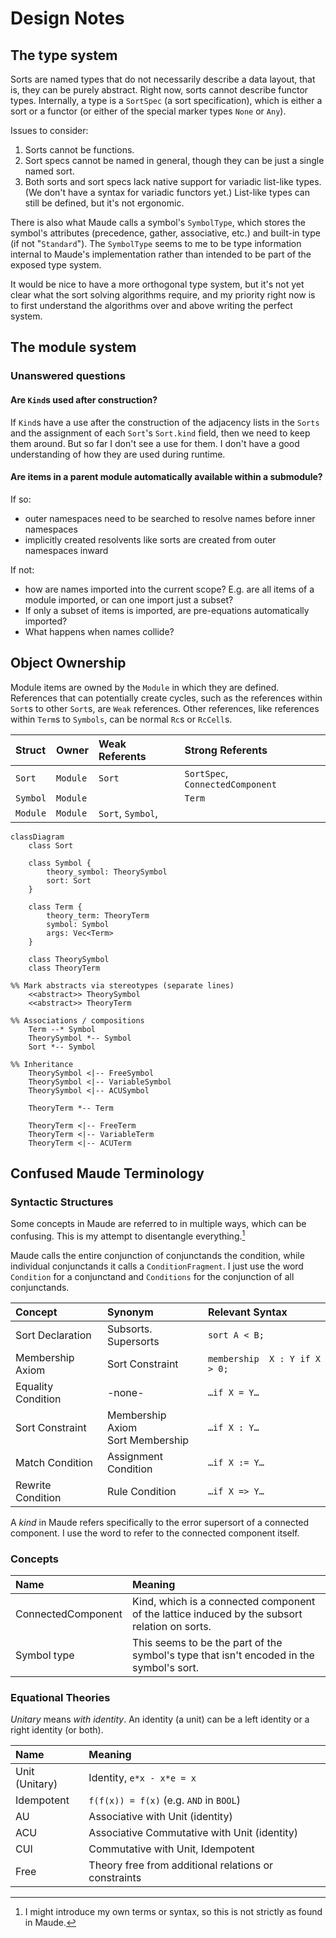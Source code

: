 # Design Notes

## The type system

Sorts are named types that do not necessarily describe a data layout, that is,
they can be purely abstract. Right now, sorts cannot describe functor types.
Internally, a type is a `SortSpec` (a sort specification), which is either a
sort or a functor (or either of the special marker types `None` or `Any`).

Issues to consider:

 1. Sorts cannot be functions.
 2. Sort specs cannot be named in general, though they can be just a single named sort.
 3. Both sorts and sort specs lack native support for variadic list-like types. (We don't have a syntax for variadic
    functors yet.) List-like types can still be defined, but it's not ergonomic.

There is also what Maude calls a symbol's `SymbolType`, which stores the symbol's attributes (precedence, gather,
associative, etc.) and built-in type (if not "`Standard`"). The `SymbolType` seems to me to be type information
internal to Maude's implementation rather than intended to be part of the exposed type system.

It would be nice to have a more orthogonal type system, but it's not yet
clear what the sort solving algorithms require, and my priority right now is
to first understand the algorithms over and above writing the perfect system.

## The module system

### Unanswered questions

#### Are `Kind`s used after construction?

If `Kind`s have a use after the construction of the adjacency lists in the `Sorts` and the
assignment of each `Sort`'s `Sort.kind` field, then we need to keep them around. But so far I
don't see a use for them. I don't have a good understanding of how they are used during runtime.

#### Are items in a parent module automatically available within a submodule?

If so:

 - outer namespaces need to be searched to resolve names before inner namespaces
 - implicitly created resolvents like sorts are created from outer namespaces inward

If not:

 - how are names imported into the current scope? E.g. are all items of a module imported, or can one import just a
   subset?
 - If only a subset of items is imported, are pre-equations automatically imported?
 - What happens when names collide?


## Object Ownership

Module items are owned by the `Module` in which they are defined. References that can potentially create cycles,
such as the references within `Sort`s to other `Sort`s, are `Weak` references. Other references, like references
within `Term`s to `Symbols`, can be normal `Rc`s or `RcCell`s.

| Struct     | Owner     | Weak Referents     | Strong Referents                  |
|:-----------|:----------|:-------------------|:----------------------------------|
| `Sort`     | `Module`  | `Sort`             | `SortSpec`, `ConnectedComponent`  |
| `Symbol`   | `Module`  |                    | `Term`                            |
| `Module`   | `Module`  | `Sort`, `Symbol`,  |                                   |


```mermaid
classDiagram
    class Sort

    class Symbol {
        theory_symbol: TheorySymbol
        sort: Sort
    }

    class Term {
        theory_term: TheoryTerm
        symbol: Symbol
        args: Vec<Term>
    }

    class TheorySymbol
    class TheoryTerm

%% Mark abstracts via stereotypes (separate lines)
    <<abstract>> TheorySymbol
    <<abstract>> TheoryTerm

%% Associations / compositions
    Term --* Symbol
    TheorySymbol *-- Symbol
    Sort *-- Symbol

%% Inheritance
    TheorySymbol <|-- FreeSymbol
    TheorySymbol <|-- VariableSymbol
    TheorySymbol <|-- ACUSymbol

    TheoryTerm *-- Term

    TheoryTerm <|-- FreeTerm
    TheoryTerm <|-- VariableTerm
    TheoryTerm <|-- ACUTerm
```

## Confused Maude Terminology

### Syntactic Structures

Some concepts in Maude are referred to in multiple ways, which can be confusing. This is my attempt to disentangle everything.[^strict]

[^strict]: I might introduce my own terms or syntax, so this is not strictly as found in Maude.

Maude calls the entire conjunction of conjunctands the condition, while individual conjunctands it calls a
`ConditionFragment`. I just use the word `Condition` for a conjunctand and `Conditions` for the conjunction of all
conjunctands.

| Concept            | Synonym                              | Relevant Syntax               |
|:-------------------|:-------------------------------------|:------------------------------|
| Sort Declaration   | Subsorts. Supersorts                 | `sort A < B;`                 |
| Membership Axiom   | Sort Constraint                      | `membership  X : Y if X > 0;` |
| Equality Condition | -none-                               | `…if X = Y…`                  |
| Sort Constraint    | Membership Axiom<br/>Sort Membership | `…if X : Y…`                  |
| Match Condition    | Assignment Condition                 | `…if X := Y…`                 |
| Rewrite Condition  | Rule Condition                       | `…if X => Y…`                 |

A *kind* in Maude refers specifically to the error supersort of a connected component. I use the word to refer to the connected component itself.

### Concepts

| Name               | Meaning                                                                                       |
|:-------------------|:-----------------------------------------------------|
| ConnectedComponent | Kind, which is a connected component of the lattice induced by the subsort relation on sorts. |
| Symbol type | This seems to be the part of the symbol's type that isn't encoded in the symbol's sort.       |


### Equational Theories

_Unitary_ means _with identity_. An identity (a unit) can be a left identity or a right identity (or both).

| Name           | Meaning                                              |
|:---------------|:-----------------------------------------------------|
| Unit (Unitary) | Identity, `e*x - x*e = x`                            |
| Idempotent     | `f(f(x)) = f(x)` (e.g. `AND` in `BOOL`)              |
| AU             | Associative with Unit (identity)                     |
| ACU            | Associative Commutative with Unit (identity)         |
| CUI            | Commutative with Unit, Idempotent                    |
| Free           | Theory free from additional relations or constraints |
